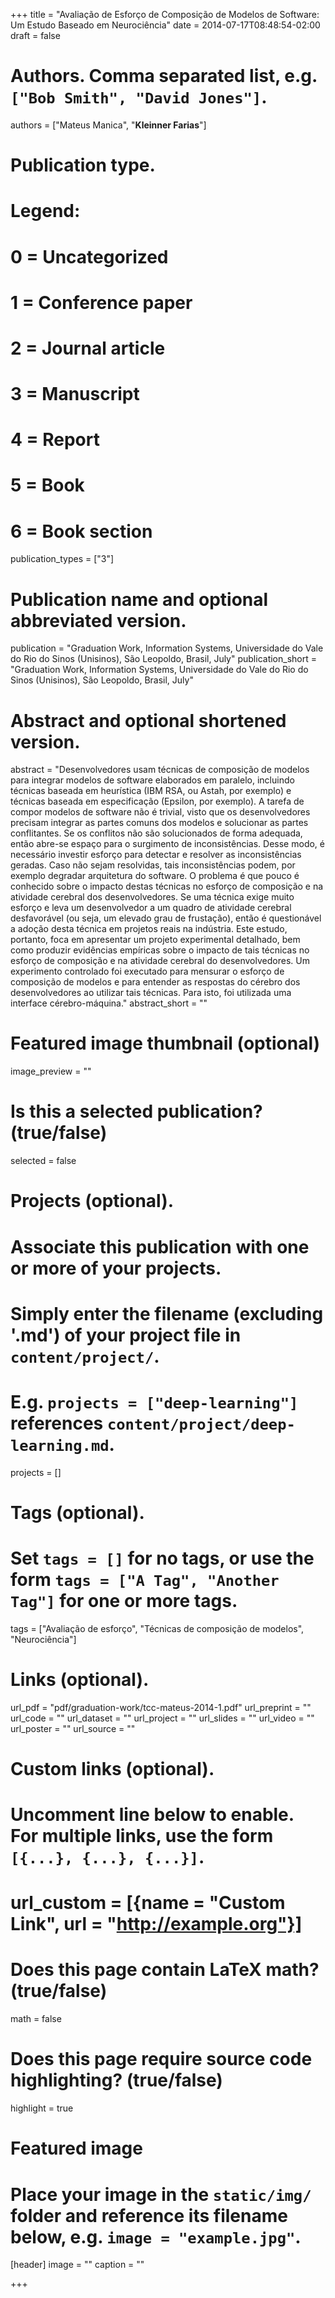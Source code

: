 +++
title = "Avaliação de Esforço de Composição de Modelos de Software: Um Estudo Baseado em Neurociência"
date = 2014-07-17T08:48:54-02:00
draft = false

# Authors. Comma separated list, e.g. `["Bob Smith", "David Jones"]`.
authors = ["Mateus Manica", "**Kleinner Farias**"]

# Publication type.
# Legend:
# 0 = Uncategorized
# 1 = Conference paper
# 2 = Journal article
# 3 = Manuscript
# 4 = Report
# 5 = Book
# 6 = Book section
publication_types = ["3"]

# Publication name and optional abbreviated version.
publication = "Graduation Work, Information Systems, Universidade do Vale do Rio do Sinos (Unisinos), São Leopoldo, Brasil, July"
publication_short = "Graduation Work, Information Systems, Universidade do Vale do Rio do Sinos (Unisinos), São Leopoldo, Brasil, July"

# Abstract and optional shortened version.
abstract = "Desenvolvedores usam técnicas de composição de modelos para integrar modelos de software elaborados em paralelo, incluindo técnicas baseada em heurística (IBM RSA, ou Astah, por exemplo) e técnicas baseada em especificação (Epsilon, por exemplo). A tarefa de compor modelos de software não é trivial, visto que os desenvolvedores precisam integrar as partes comuns dos modelos e solucionar as partes conflitantes. Se os conflitos não são solucionados de forma adequada, então abre-se espaço para o surgimento de inconsistências. Desse modo, é necessário investir esforço para detectar e resolver as inconsistências geradas. Caso não sejam resolvidas, tais inconsistências podem, por exemplo degradar arquitetura do software. O problema é que pouco é conhecido sobre o impacto destas técnicas no esforço de composição e na atividade cerebral dos desenvolvedores. Se uma técnica exige muito esforço e leva um desenvolvedor a um quadro de atividade cerebral desfavorável (ou seja, um elevado grau de frustação), então é questionável a adoção desta técnica em projetos reais na indústria. Este estudo, portanto, foca em apresentar um projeto experimental detalhado, bem como produzir evidências empíricas sobre o impacto de tais técnicas no esforço de composição e na atividade cerebral do desenvolvedores. Um experimento controlado foi executado para mensurar o esforço de composição de modelos e para entender as respostas do cérebro dos desenvolvedores ao utilizar tais técnicas. Para isto, foi utilizada uma interface cérebro-máquina."
abstract_short = ""

# Featured image thumbnail (optional)
image_preview = ""

# Is this a selected publication? (true/false)
selected = false

# Projects (optional).
#   Associate this publication with one or more of your projects.
#   Simply enter the filename (excluding '.md') of your project file in `content/project/`.
#   E.g. `projects = ["deep-learning"]` references `content/project/deep-learning.md`.
projects = []

# Tags (optional).
#   Set `tags = []` for no tags, or use the form `tags = ["A Tag", "Another Tag"]` for one or more tags.
tags = ["Avaliação de esforço", "Técnicas de composição de modelos", "Neurociência"]

# Links (optional).
url_pdf = "pdf/graduation-work/tcc-mateus-2014-1.pdf"
url_preprint = ""
url_code = ""
url_dataset = ""
url_project = ""
url_slides = ""
url_video = ""
url_poster = ""
url_source = ""

# Custom links (optional).
#   Uncomment line below to enable. For multiple links, use the form `[{...}, {...}, {...}]`.
# url_custom = [{name = "Custom Link", url = "http://example.org"}]

# Does this page contain LaTeX math? (true/false)
math = false

# Does this page require source code highlighting? (true/false)
highlight = true

# Featured image
# Place your image in the `static/img/` folder and reference its filename below, e.g. `image = "example.jpg"`.
[header]
image = ""
caption = ""

+++
